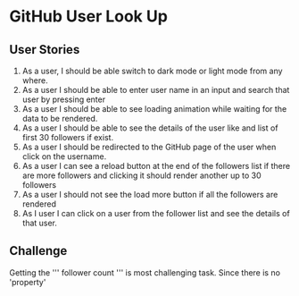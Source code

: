 # GitHub User Look Up
## User Stories
1. As a user, I should be able switch to dark mode or light mode from any where.
2. As a user I should be able to enter user name in an input and search that user by pressing enter
3. As a user I should be able to see loading animation while waiting for the data to be rendered.
4. As a user I should be able to see the details of the user like and list of first 30 followers if exist.
5. As a user I should be redirected to the GitHub page of the user when click on the username.
6. As a user I can see a reload button at the end of the followers list if there are more followers and clicking it should render another up to 30 followers
7. As a user I should not see the load more button if all the followers are rendered
8. As I user I can click on a user from the follower list and see the details of that user.

## Challenge

Getting the ''' follower count ''' is most challenging task. Since there is no 'property' 